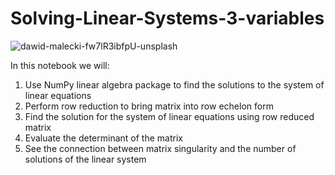 # Solving-Linear-Systems-3-variables
![dawid-malecki-fw7lR3ibfpU-unsplash](https://github.com/LavinaKathambi/Solving-Linear-Systems-3-variables/assets/50262369/9ee21228-f634-4844-92a4-b37389bf4544)

In this notebook we will:
1. Use NumPy linear algebra package to find the solutions to the system of linear equations
2. Perform row reduction to bring matrix into row echelon form
3. Find the solution for the system of linear equations using row reduced matrix
4. Evaluate the determinant of the matrix
5. See the connection between matrix singularity and the number of solutions of the linear system
